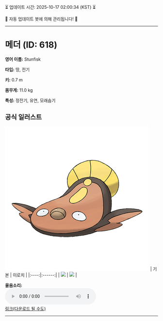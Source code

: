 
⏳ 업데이트 시간: 2025-10-17 02:00:34 (KST) ⏳

🤖 자동 업데이트 봇에 의해 관리됩니다! 🤖

---

# 메더 (ID: 618)
**영어 이름:** Stunfisk

**타입:** 땅, 전기

**키:** 0.7 m

**몸무게:** 11.0 kg

**특성:** 정전기, 유연, 모래숨기

## 공식 일러스트
![](https://raw.githubusercontent.com/PokeAPI/sprites/master/sprites/pokemon/other/official-artwork/618.png)
| 기본 | 이로치 |
|:----:|:------:|
| <img src="http://play.pokemonshowdown.com/sprites/ani/stunfisk.gif" width="200"> | <img src="http://play.pokemonshowdown.com/sprites/ani-shiny/stunfisk.gif" width="200"> |

**울음소리:**<br><audio controls src="https://raw.githubusercontent.com/PokeAPI/cries/main/cries/pokemon/latest/618.ogg"></audio><br> [링크(다운로드 될 수도)](https://raw.githubusercontent.com/PokeAPI/cries/main/cries/pokemon/latest/618.ogg)


---
